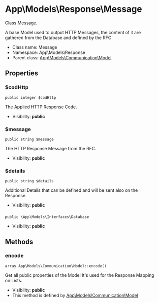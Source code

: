 App\Models\Response\Message
===============

Class Message.

A base Model used to output HTTP Messages,
the content of it are gathered from the Database
and defined by the RFC


* Class name: Message
* Namespace: App\Models\Response
* Parent class: [App\Models\Communication\Model](App-Models-Communication-Model.md)





Properties
----------


### $codHttp

    public integer $codHttp

The Applied HTTP Response Code.



* Visibility: **public**


### $message

    public string $message

The HTTP Response Message from the RFC.



* Visibility: **public**


### $details

    public string $details

Additional Details that can be defined
and will be sent also on the Response.



* Visibility: **public**


### 

    public \App\Models\Interfaces\Database 





* Visibility: **public**


Methods
-------


### encode

    array App\Models\Communication\Model::encode()

Get all public properties of the Model
It's used for the Response Mapping on Lists.



* Visibility: **public**
* This method is defined by [App\Models\Communication\Model](App-Models-Communication-Model.md)



